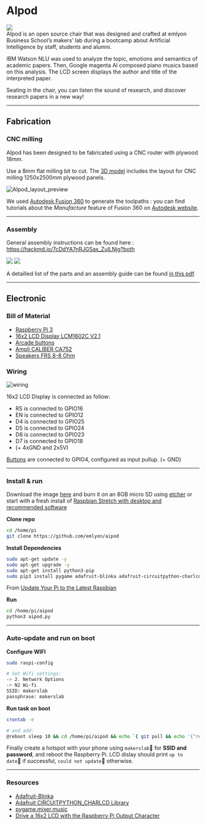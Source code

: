 # AIpod

![](https://github.com/emlyon/makers-furniture/raw/master/AIpod/img/IMG_20190313_185002.jpg)  
AIpod is an open source chair that was designed and crafted at emlyon Business School’s makers’ lab during a bootcamp about Artificial Intelligence by staff, students and alumni.

IBM Watson NLU was used to analyze the topic, emotions and semantics of academic papers. Then, Google magenta AI composed piano musics based on this analysis. The LCD screen displays the author and title of the interpreted paper.

Seating in the chair, you can listen the sound of research, and discover research papers in a new way!

___

## Fabrication

### CNC milling

AIpod has been designed to be fabricated using a CNC router with plywood 18mm.

Use a 8mm flat milling bit to cut. The [3D model](fabrication/AIpod_chair.3dm) includes the layout for CNC milling 1250x2500mm plywood panels.

![AIpod_layout_preview](fabrication/img/AIpod_layout_preview.png)

We used [Autodesk Fusion 360](https://www.autodesk.com/products/fusion-360/overview) to generate the toolpaths : you can find tutorials about the _Manufacture_ feature of Fusion 360 on [Autodesk website](https://f360ap.autodesk.com/courses#creating-toolpaths-and-programs-cam).

---

### Assembly

General assembly instructions can be found here : https://hackmd.io/7cDdYA7nRJGSax_ZulLNjg?both


![](fabrication/img/AIpod_chair_assembly_Page_1.jpg) 
![](fabrication/img/AIpod_chair_assembly_Page_2.jpg)

A detailled list of the parts and an assembly guide can be found [in this pdf](fabrication/AIpod_chair_assembly.pdf).

___

## Electronic

### Bill of Material
- [Raspberry Pi 3](https://www.raspberrypi.org/products/)
- [16x2 LCD Display LCM1602C V2.1](http://www.datasheetcafe.com/lcm1602c-datasheet-pdf/)
- [Arcade buttons](https://www.amazon.fr/gp/product/B01N5DVINY)
- [Ampli CALIBER CA752](http://webshop.caliber.nl/products/view/details/ca75-2.html)
- [Speakers FRS 8-8 Ohm](http://www.visaton.de/en/products/fullrange-systems/frs-8-8-ohm)

### Wiring
![wiring](aipod.svg)

16x2 LCD Display is connected as follow:
- RS is connected to GPIO16
- EN is connected to GPIO12
- D4 is connected to GPIO25
- D5 is connected to GPIO24
- D6 is connected to GPIO23
- D7 is connected to GPIO18
- (+ 4xGND and 2x5V)

[Buttons](https://www.amazon.fr/gp/product/B01N5DVINY) are connected to GPIO4, configured as input pullup. (+ GND)

___

### Install & run

Download the image [here](https://mega.nz/#!J9cXBCLA!xZrNihUM6XFwxSyXiPqJTmqI85lqSSZrZGT_HBga6Kw) and burn it on an 8GB micro SD using [etcher](https://www.balena.io/etcher/) or start with a fresh install of [Raspbian Stretch with desktop and recommended software](https://www.raspberrypi.org/downloads/raspbian/)

**Clone repo**
```bash
cd /home/pi
git clone https://github.com/emlyon/aipod
```

**Install Dependencies**
```bash
sudo apt-get update -y
sudo apt-get upgrade -y
sudo apt-get install python3-pip
sudo pip3 install pygame adafruit-blinka adafruit-circuitpython-charlcd
```
From [Update Your Pi to the Latest Raspbian](https://learn.adafruit.com/drive-a-16x2-lcd-directly-with-a-raspberry-pi?view=all#update-your-pi-to-the-latest-raspbian-3-1)

**Run**
```bash
cd /home/pi/aipod
python3 aipod.py
```

___

### Auto-update and run on boot

**Configure WIFI**
```bash
sudo raspi-config

# Set Wifi settings:
-> 2. Network Options
-> N2 Wi-fi
SSID: makerslab
passphrase: makerslab
```

**Run task on boot**
```bash
crontab -e

# and add:
@reboot sleep 10 && cd /home/pi/aipod && echo `{ git pull && echo '{"result":"up to date"}' > /home/pi/git_status.json ; } || echo '{"result":"could not update"}' > /home/pi/git_status.json` && python3 aipod.py
```

Finally create a hotspot with your phone using `makerslab` for **SSID and password**, and reboot the Raspberry Pi. LCD dislay should print `up to date` if successful, `could not update` otherwise.

___

### Resources
- [Adafruit-Blinka](https://pypi.org/project/Adafruit-Blinka/)
- [Adafruit CIRCUITPYTHON_CHARLCD Library](https://circuitpython.readthedocs.io/projects/charlcd/en/latest/)
- [pygame.mixer.music](https://www.pygame.org/docs/ref/music.html)
- [Drive a 16x2 LCD with the Raspberry Pi Output Character](https://learn.adafruit.com/drive-a-16x2-lcd-directly-with-a-raspberry-pi?view=all)
